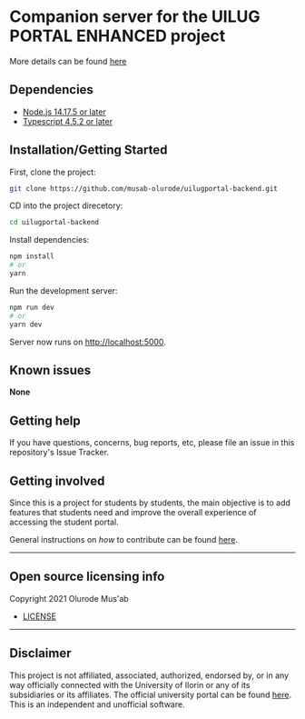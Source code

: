 # Companion server for the UILUG PORTAL ENHANCED project

More details can be found [here](https://github.com/musab-olurode/uilugportal-frontend)

## Dependencies

-   [Node.js 14.17.5 or later](https://nodejs.org/en/)
-   [Typescript 4.5.2 or later](https://www.typescriptlang.org/)

## Installation/Getting Started

First, clone the project:

```bash
git clone https://github.com/musab-olurode/uilugportal-backend.git
```

CD into the project direcetory:

```bash
cd uilugportal-backend
```

Install dependencies:

```bash
npm install
# or
yarn
```

Run the development server:

```bash
npm run dev
# or
yarn dev
```

Server now runs on [http://localhost:5000](http://localhost:3000).

<!-- ## Tests

**COMING SOON** -->

## Known issues

**None**

## Getting help

If you have questions, concerns, bug reports, etc, please file an issue in this repository's Issue Tracker.

## Getting involved

Since this is a project for students by students, the main objective is to add features that students need and improve the overall experience of accessing the student portal.

General instructions on _how_ to contribute can be found [here](CONTRIBUTING.md).

---

## Open source licensing info

Copyright 2021 Olurode Mus'ab

-   [LICENSE](LICENSE)

---

<!-- ## Credits and references

1. Projects that inspired you
2. Related projects
3. Books, papers, talks, or other sources that have meaningful impact or influence on this project -->

## Disclaimer

This project is not affiliated, associated, authorized, endorsed by, or in any way officially connected with the University of Ilorin or any of its subsidiaries or its affiliates. The official university portal can be found [here](https://uilugportal.unilorin.edu.ng/index.php). This is an independent and unofficial software.
